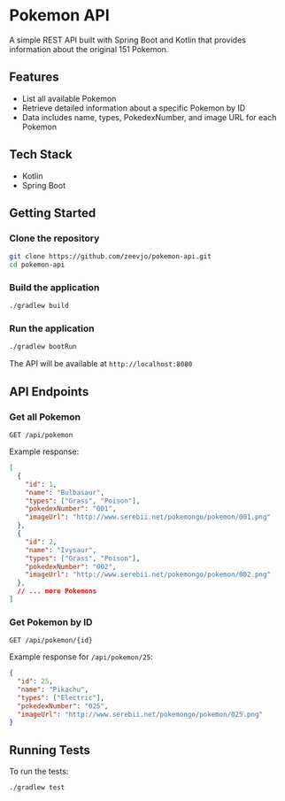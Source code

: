 # Pokemon API

A simple REST API built with Spring Boot and Kotlin that provides information about the original 151 Pokemon.

## Features

- List all available Pokemon
- Retrieve detailed information about a specific Pokemon by ID
- Data includes name, types, PokedexNumber, and image URL for each Pokemon

## Tech Stack

- Kotlin
- Spring Boot

## Getting Started

### Clone the repository

```bash
git clone https://github.com/zeevjo/pokemon-api.git
cd pokemon-api
```

### Build the application

```bash
./gradlew build
```

### Run the application

```bash
./gradlew bootRun
```

The API will be available at `http://localhost:8080`

## API Endpoints

### Get all Pokemon

```
GET /api/pokemon
```

Example response:
```json
[
  {
    "id": 1,
    "name": "Bulbasaur",
    "types": ["Grass", "Poison"],
    "pokedexNumber": "001",
    "imageUrl": "http://www.serebii.net/pokemongo/pokemon/001.png"
  },
  {
    "id": 2,
    "name": "Ivysaur",
    "types": ["Grass", "Poison"],
    "pokedexNumber": "002",
    "imageUrl": "http://www.serebii.net/pokemongo/pokemon/002.png"
  },
  // ... more Pokemons
]
```

### Get Pokemon by ID

```
GET /api/pokemon/{id}
```

Example response for `/api/pokemon/25`:
```json
{
  "id": 25,
  "name": "Pikachu",
  "types": ["Electric"],
  "pokedexNumber": "025",
  "imageUrl": "http://www.serebii.net/pokemongo/pokemon/025.png"
}
```

## Running Tests

To run the tests:

```bash
./gradlew test
```